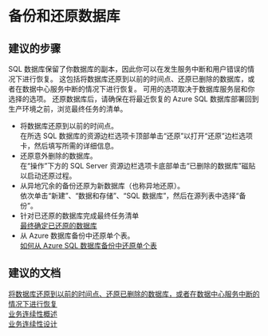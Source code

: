 <properties
    pageTitle="Backing up and restoring databases"
    description="备份和还原数据库"
    service="microsoft.sql"
    resource="servers"
    authors="kasparks"
    displayOrder="1"
    selfHelpType="resource"
    supportTopicIds=""
    resourceTags="databases, servers"
    productPesIds=""
    cloudEnvironments="public"
/>


# 备份和还原数据库

## **建议的步骤**
SQL 数据库保留了你数据库的副本，因此你可以在发生服务中断和用户错误的情况下进行恢复。 这包括将数据库还原到以前的时间点、还原已删除的数据库，或者在数据中心服务中断的情况下进行恢复。 可用的选项取决于数据库服务层和你选择的选项。 还原数据库后，请确保在将最近恢复的 Azure SQL 数据库部署回到生产环境之前，浏览最终任务的清单。

* 将数据库还原到以前的时间点。<br>
在所选 SQL 数据库的资源边栏选项卡顶部单击“还原”以打开“还原”边栏选项卡，然后填写所需的详细信息。
* 还原意外删除的数据库。<br>
在“操作”下方的 SQL Server 资源边栏选项卡底部单击“已删除的数据库”磁贴以启动还原过程。
* 从异地冗余的备份还原为新数据库（也称异地还原）。<br>
依次单击“新建”、“数据和存储”、“SQL 数据库”，然后在源列表中选择“备份”。
* 针对已还原的数据库完成最终任务清单<br>
[最终确定已还原的数据库](https://azure.microsoft.com/documentation/articles/sql-database-recovered-finalize/)
* 从 Azure 数据库备份中还原单个表。<br>
[如何从 Azure SQL 数据库备份中还原单个表](https://azure.microsoft.com/documentation/articles/sql-database-cloud-migrate-restore-single-table-azure-backup/)

## **建议的文档**
[将数据库还原到以前的时间点、还原已删除的数据库，或者在数据中心服务中断的情况下进行恢复](https://azure.microsoft.com/documentation/articles/sql-database-troubleshoot-backup-and-restore/)<br>
[业务连续性概述](https://azure.microsoft.com/documentation/articles/sql-database-business-continuity/)<br>
[业务连续性设计](https://azure.microsoft.com/documentation/articles/sql-database-business-continuity-design/)



<!--HONumber=Jun16_HO5-->


